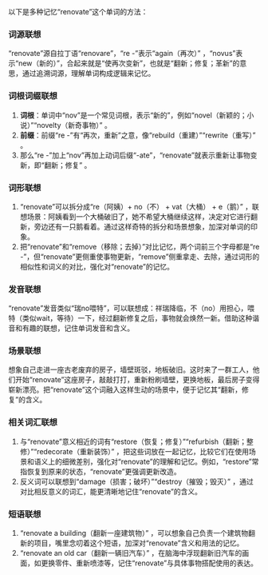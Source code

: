 以下是多种记忆“renovate”这个单词的方法：

### 词源联想
“renovate”源自拉丁语“renovare”，“re -”表示“again（再次）” ，“novus”表示“new（新的）”，合起来就是“使再次变新”，也就是“翻新；修复；革新”的意思，通过追溯词源，理解单词构成逻辑来记忆。

### 词根词缀联想
1. **词根**：单词中“nov”是一个常见词根，表示“新的”，例如“novel（新颖的；小说）”“novelty（新奇事物）” 。
2. **前缀**：前缀“re -”有“再次，重新”之意，像“rebuild（重建）”“rewrite（重写）” 。
3. 那么“re -”加上“nov”再加上动词后缀“-ate”，“renovate”就表示重新让事物变新，即“翻新；修复” 。

### 词形联想
1. “renovate”可以拆分成“re（阿姨）+ no（不） + vat（大桶） + e（鹅）” ，联想场景：阿姨看到一个大桶破旧了，她不希望大桶继续这样，决定对它进行翻新，旁边还有一只鹅看着。通过这样奇特的拆分和场景想象，加深对单词的印象。
2. 把“renovate”和“remove（移除；去掉）”对比记忆，两个词前三个字母都是“re -”，但“renovate”更侧重使事物更新，“remove”侧重拿走、去除，通过词形的相似性和词义的对比，强化对“renovate”的记忆。

### 发音联想
“renovate”发音类似“瑞no喂特”，可以联想成：祥瑞降临，不（no）用担心，喂特（类似wait，等待）一下，经过翻新修复之后，事物就会焕然一新。借助这种谐音和有趣的联想，记住单词发音和含义。

### 场景联想
想象自己走进一座古老废弃的房子，墙壁斑驳，地板破旧。这时来了一群工人，他们开始“renovate”这座房子，敲敲打打，重新粉刷墙壁，更换地板，最后房子变得崭新漂亮。把“renovate”这个词融入这样生动的场景中，便于记忆其“翻新，修复”的含义。

### 相关词汇联想
1. 与“renovate”意义相近的词有“restore（恢复；修复）”“refurbish（翻新；整修）”“redecorate（重新装饰）” ，把这些词放在一起记忆，比较它们在使用场景和语义上的细微差别，强化对“renovate”的理解和记忆。例如，“restore”常指恢复到原来的状态，“renovate”更强调更新改造。
2. 反义词可以联想到“damage（损害；破坏）”“destroy（摧毁；毁灭）” ，通过对比相反意义的词汇，能更清晰地记住“renovate”的含义。

### 短语联想
1. “renovate a building（翻新一座建筑物）” ，可以想象自己负责一个建筑物翻新的项目，嘴里念叨着这个短语，加深对“renovate”含义和用法的记忆。
2. “renovate an old car（翻新一辆旧汽车）” ，在脑海中浮现翻新旧汽车的画面，如更换零件、重新喷漆等，记住“renovate”与具体事物搭配使用的表达。 